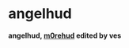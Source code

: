 # angelhud

**angelhud, <a href="https://github.com/Hypnootize/m0rehud">m0rehud</a> edited by ves**
